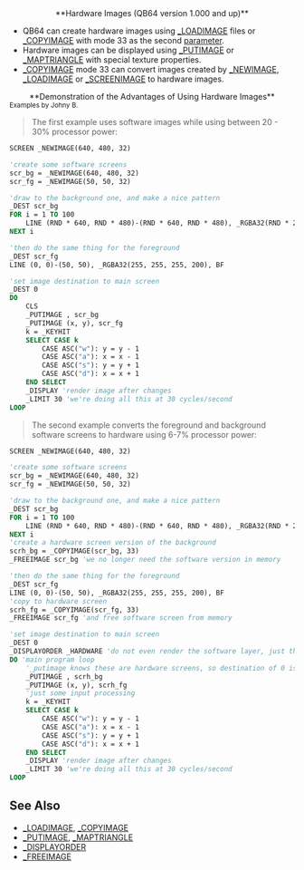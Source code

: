 <center>**Hardware Images (QB64 version 1.000 and up)**</center>

* QB64 can create hardware images using [_LOADIMAGE](_LOADIMAGE) files or [_COPYIMAGE](_COPYIMAGE) with mode 33 as the second [parameter](parameter).
* Hardware images can be displayed using [_PUTIMAGE](_PUTIMAGE) or [_MAPTRIANGLE](_MAPTRIANGLE) with special texture properties.
* [_COPYIMAGE](_COPYIMAGE) mode 33 can convert images created by [_NEWIMAGE](_NEWIMAGE), [_LOADIMAGE](_LOADIMAGE) or [_SCREENIMAGE](_SCREENIMAGE) to hardware images.


<center>**Demonstration of the Advantages of Using Hardware Images**</center>
<sub>Examples by Johny B.</sub>


>  The first example uses software images while using between 20 - 30% processor power:

```vb
SCREEN _NEWIMAGE(640, 480, 32)

'create some software screens
scr_bg = _NEWIMAGE(640, 480, 32)
scr_fg = _NEWIMAGE(50, 50, 32)

'draw to the background one, and make a nice pattern
_DEST scr_bg
FOR i = 1 TO 100
    LINE (RND * 640, RND * 480)-(RND * 640, RND * 480), _RGBA32(RND * 255, RND * 255, RND * 255, RND * 255), BF
NEXT i

'then do the same thing for the foreground
_DEST scr_fg
LINE (0, 0)-(50, 50), _RGBA32(255, 255, 255, 200), BF   

'set image destination to main screen
_DEST 0
DO
    CLS
    _PUTIMAGE , scr_bg
    _PUTIMAGE (x, y), scr_fg
    k = _KEYHIT
    SELECT CASE k
        CASE ASC("w"): y = y - 1
        CASE ASC("a"): x = x - 1
        CASE ASC("s"): y = y + 1
        CASE ASC("d"): x = x + 1
    END SELECT
    _DISPLAY 'render image after changes
    _LIMIT 30 'we're doing all this at 30 cycles/second
LOOP

```


>  The second example converts the foreground and background software screens to hardware using 6-7% processor power:

```vb
SCREEN _NEWIMAGE(640, 480, 32)

'create some software screens
scr_bg = _NEWIMAGE(640, 480, 32)
scr_fg = _NEWIMAGE(50, 50, 32)

'draw to the background one, and make a nice pattern
_DEST scr_bg
FOR i = 1 TO 100
    LINE (RND * 640, RND * 480)-(RND * 640, RND * 480), _RGBA32(RND * 255, RND * 255, RND * 255, RND * 255), BF
NEXT i
'create a hardware screen version of the background
scrh_bg = _COPYIMAGE(scr_bg, 33)
_FREEIMAGE scr_bg 'we no longer need the software version in memory

'then do the same thing for the foreground
_DEST scr_fg
LINE (0, 0)-(50, 50), _RGBA32(255, 255, 255, 200), BF   
'copy to hardware screen
scrh_fg = _COPYIMAGE(scr_fg, 33)
_FREEIMAGE scr_fg 'and free software screen from memory

'set image destination to main screen
_DEST 0
_DISPLAYORDER _HARDWARE 'do not even render the software layer, just the hardware one.
DO 'main program loop
    '_putimage knows these are hardware screens, so destination of 0 is taken as hardware layer
    _PUTIMAGE , scrh_bg
    _PUTIMAGE (x, y), scrh_fg
    'just some input processing
    k = _KEYHIT
    SELECT CASE k
        CASE ASC("w"): y = y - 1
        CASE ASC("a"): x = x - 1
        CASE ASC("s"): y = y + 1
        CASE ASC("d"): x = x + 1
    END SELECT
    _DISPLAY 'render image after changes
    _LIMIT 30 'we're doing all this at 30 cycles/second
LOOP

```


## See Also

* [_LOADIMAGE](_LOADIMAGE), [_COPYIMAGE](_COPYIMAGE)
* [_PUTIMAGE](_PUTIMAGE), [_MAPTRIANGLE](_MAPTRIANGLE)
* [_DISPLAYORDER](_DISPLAYORDER)
* [_FREEIMAGE](_FREEIMAGE) 




